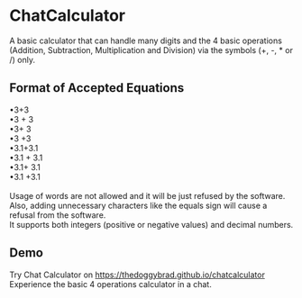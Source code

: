 # ChatCalculator
A basic calculator that can handle many digits and the 4 basic operations (Addition, Subtraction, Multiplication and Division) via the symbols (+, -, * or /) only.

## Format of Accepted Equations
•3+3<br>
•3 + 3<br>
•3+ 3<br>
•3 +3 <br>
•3.1+3.1<br>
•3.1 + 3.1<br>
•3.1+ 3.1<br>
•3.1 +3.1 <br><br>
Usage of words are not allowed and it will be just refused by the software. Also, adding unnecessary characters like the equals sign will cause a refusal from the software.<br>
It supports both integers (positive or negative values) and decimal numbers.

## Demo
Try Chat Calculator on https://thedoggybrad.github.io/chatcalculator
<br>
Experience the basic 4 operations calculator in a chat.
